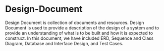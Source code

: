 # Design-Document
Design Document is collection of documents and resources. Design Document is used to provide a description of the design of a system and to provide an understanding of what is to be built and how it is expected to construct.     In this document, we have included ERD, Sequence and Class Diagram, Database and Interface Design, and Test Cases.
